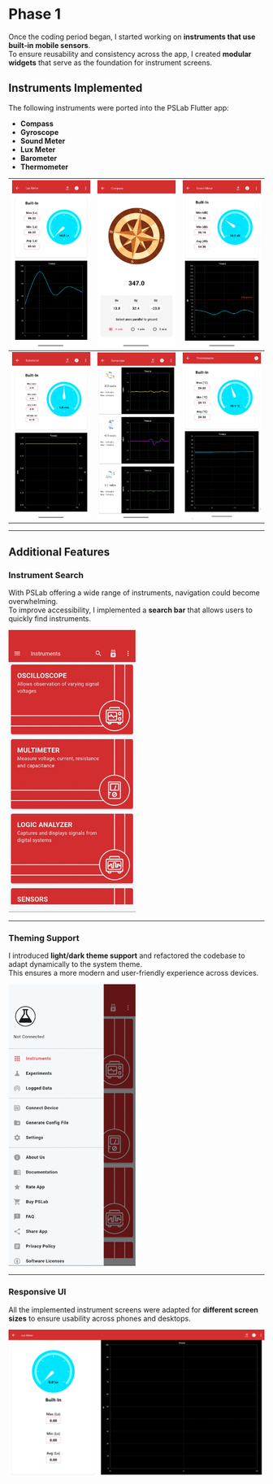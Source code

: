 # Phase 1

Once the coding period began, I started working on **instruments that use built‑in mobile sensors**.  
To ensure reusability and consistency across the app, I created **modular widgets** that serve as the foundation for instrument screens.

## Instruments Implemented
The following instruments were ported into the PSLab Flutter app:

- **Compass**  
- **Gyroscope**  
- **Sound Meter**  
- **Lux Meter**  
- **Barometer**  
- **Thermometer**  

| <img width="250" alt="luxmeter" src="../images/luxmeter.png" /> | <img width="250" alt="compass" src="../images/compass.png" /> | <img width="250" alt="soundmeter" src="../images/soundmeter.png" /> |
|---|---|---|
| <img width="250" alt="barometer" src="../images/barometer.png" /> | <img width="250" alt="gyroscope" src="../images/gyroscope.png" /> | <img width="250" alt="thermometer" src="../images/thermometer.png" /> |

---

## Additional Features

### Instrument Search  
With PSLab offering a wide range of instruments, navigation could become overwhelming.  
To improve accessibility, I implemented a **search bar** that allows users to quickly find instruments.  

<img width=250 alt="search_feature" src="../images/search_feature.gif" />

---

### Theming Support  
I introduced **light/dark theme support** and refactored the codebase to adapt dynamically to the system theme.  
This ensures a more modern and user-friendly experience across devices.  

<img width="250" alt="theme_feature" src="../images/theme_feature.gif" />

---

### Responsive UI  
All the implemented instrument screens were adapted for **different screen sizes** to ensure usability across phones and desktops.  

<img alt="desktop" src="../images/desktop.png" />